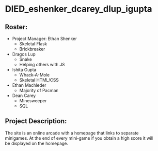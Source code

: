 # DIED_eshenker_dcarey_dlup_igupta

## Roster:
* Project Manager: Ethan Shenker
  * Skeletal Flask
  * Brickbreaker
* Dragos Lup
  * Snake
  * Helping others with JS
* Ishita Gupta
  * Whack-A-Mole
  * Skeletal HTML/CSS
* Ethan Machleder
  * Majority of Pacman
* Dean Carey
  * Minesweeper
  * SQL

## Project Description:
The site is an online arcade with a homepage that links to separate minigames. At the end of every mini-game if you obtain a high score it will be displayed on the homepage. 



